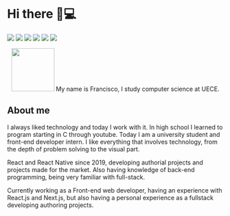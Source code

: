 # Hi there 👋💻

<img src="https://img.shields.io/badge/CSS3-1572B6?style=for-the-badge&logo=css3&logoColor=white"></img>
<img src="https://img.shields.io/badge/Node.js-43853D?style=for-the-badge&logo=node.js&logoColor=white"></img>
<img src="https://img.shields.io/badge/C-00599C?style=for-the-badge&logo=c&logoColor=white"></img>
<img src="https://img.shields.io/badge/JavaScript-F7DF1E?style=for-the-badge&logo=javascript&logoColor=black"></img>
<img src="https://img.shields.io/badge/Python-3776AB?style=for-the-badge&logo=python&logoColor=white"></img>
<img src="https://img.shields.io/badge/HTML5-E34F26?style=for-the-badge&logo=html5&logoColor=white"></img>

<p align="center" contentEditable="true">
  <img width="100px" src="https://media1.tenor.com/images/58725865c95fe20cfc595725fca0d6a3/tenor.gif"></img>
  My name is Francisco, I study computer science at UECE.
</p>

## About me

I always liked technology and today I work with it. In high school I learned to program starting in C through youtube. Today I am a university student and front-end developer intern. I like everything that involves technology, from the depth of problem solving to the visual part.

React and React Native since 2019, developing authorial projects and projects made for the market. Also having knowledge of back-end programming, being very familiar with full-stack.

Currently working as a Front-end web developer, having an experience with React.js and Next.js, but also having a personal experience as a fullstack developing authoring projects.


